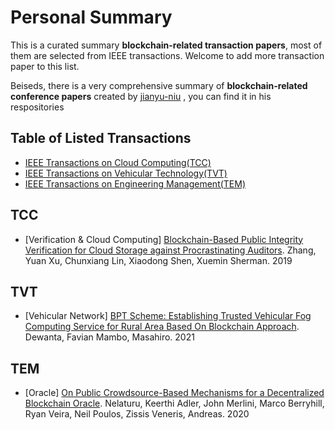 # Personal Summary
This is a curated summary **blockchain-related transaction papers**, most of them are selected from IEEE transactions. Welcome to add more transaction paper to this list.

Beiseds, there is a very comprehensive summary of **blockchain-related conference papers** created by [jianyu-niu](https://github.com/jianyu-niu) , you can find it in his respositories


## Table of Listed Transactions

- [IEEE Transactions on Cloud Computing(TCC)](#TCC)
- [IEEE Transactions on Vehicular Technology(TVT)](#TVT)
- [IEEE Transactions on Engineering Management(TEM)](#TEM)



## TCC
- [Verification & Cloud Computing] [Blockchain-Based Public Integrity Verification for Cloud Storage against Procrastinating Auditors](https://ieeexplore.ieee.org/stamp/stamp.jsp?tp=&arnumber=8676357). Zhang, Yuan Xu, Chunxiang Lin, Xiaodong Shen, Xuemin Sherman. 2019

## TVT
- [Vehicular Network] [BPT Scheme: Establishing Trusted Vehicular Fog Computing Service for Rural Area Based On Blockchain Approach](https://ieeexplore.ieee.org/stamp/stamp.jsp?tp=&arnumber=9321730). Dewanta, Favian Mambo, Masahiro. 2021


## TEM
- [Oracle] [On Public Crowdsource-Based Mechanisms for a Decentralized Blockchain Oracle](https://ieeexplore.ieee.org/stamp/stamp.jsp?tp=&arnumber=9113449). Nelaturu, Keerthi
Adler, John Merlini, Marco Berryhill, Ryan Veira, Neil Poulos, Zissis Veneris, Andreas. 2020

